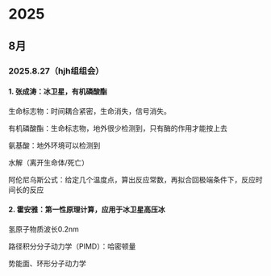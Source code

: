 # 2025
## 8月
### 2025.8.27（hjh组组会）

#### 1. 张成涛：冰卫星，有机磷酸酯

生命标志物：时间耦合紧密，生命消失，信号消失。

有机磷酸酯：生命标志物，地外很少检测到，只有酶的作用才能按上去

氨基酸：地外环境可以检测到

水解（离开生命体/死亡）

阿伦尼乌斯公式：给定几个温度点，算出反应常数，再拟合回极端条件下，反应时间长的反应

#### 2. 霍安雅：第一性原理计算，应用于冰卫星高压冰

氢原子物质波长0.2nm

路径积分分子动力学（PIMD）：哈密顿量

势能面、环形分子动力学
